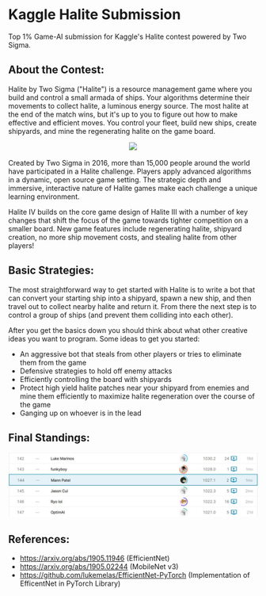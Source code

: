 # Kaggle Halite Submission
 Top 1% Game-AI submission for Kaggle's Halite contest powered by Two Sigma.

## About the Contest:
Halite by Two Sigma ("Halite") is a resource management game where you build and control a small armada of ships. Your algorithms determine their movements to collect halite, a luminous energy source. The most halite at the end of the match wins, but it's up to you to figure out how to make effective and efficient moves. You control your fleet, build new ships, create shipyards, and mine the regenerating halite on the game board. 

<p align="center">
  <img  src="https://www.googleapis.com/download/storage/v1/b/kaggle-user-content/o/inbox%2F3258%2F73a73a0b4a807a7a9e674a40c55f7396%2Fhalite.gif?generation=1594994852379393&alt=media">
</p> 
Created by Two Sigma in 2016, more than 15,000 people around the world have participated in a Halite challenge. Players apply advanced algorithms in a dynamic, open source game setting. The strategic depth and immersive, interactive nature of Halite games make each challenge a unique learning environment.

Halite IV builds on the core game design of Halite III with a number of key changes that shift the focus of the game towards tighter competition on a smaller board. New game features include regenerating halite, shipyard creation, no more ship movement costs, and stealing halite from other players!
  
## Basic Strategies:
The most straightforward way to get started with Halite is to write a bot that can convert your starting ship into a shipyard, spawn a new ship, and then travel out to collect nearby halite and return it. From there the next step is to control a group of ships (and prevent them colliding into each other).

After you get the basics down you should think about what other creative ideas you want to program. Some ideas to get you started:

* An aggressive bot that steals from other players or tries to eliminate them from the game
* Defensive strategies to hold off enemy attacks
* Efficiently controlling the board with shipyards
* Protect high yield halite patches near your shipyard from enemies and mine them efficiently to maximize halite regeneration over the course of the game
* Ganging up on whoever is in the lead


## Final Standings:
![Contest standings](https://github.com/manncodes/Kaggle-Halite-Submission/blob/main/leaderboard.JPG?raw=true)

## References:
* https://arxiv.org/abs/1905.11946 (EfficientNet)
* https://arxiv.org/abs/1905.02244 (MobileNet v3)
* https://github.com/lukemelas/EfficientNet-PyTorch (Implementation of EfficentNet in PyTorch Library)
